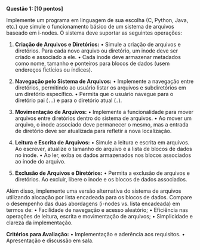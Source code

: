 **Questão 1: \[10 pontos]**

Implemente um programa em linguagem de sua escolha (C, Python, Java, etc.) que simule o funcionamento básico de um sistema de arquivos baseado em i-nodes. O sistema deve suportar as seguintes operações:

1. **Criação de Arquivos e Diretórios:**
   • Simule a criação de arquivos e diretórios. Para cada novo arquivo ou diretório, um inode deve ser criado e associado a ele.
   • Cada inode deve armazenar metadados como nome, tamanho e ponteiros para blocos de dados (usem endereços fictícios ou índices).

2. **Navegação pelo Sistema de Arquivos:**
   • Implemente a navegação entre diretórios, permitindo ao usuário listar os arquivos e subdiretórios em um diretório específico.
   • Permita que o usuário navegue para o diretório pai (`..`) e para o diretório atual (`.`).

3. **Movimentação de Arquivos:**
   • Implemente a funcionalidade para mover arquivos entre diretórios dentro do sistema de arquivos.
   • Ao mover um arquivo, o inode associado deve permanecer o mesmo, mas a entrada de diretório deve ser atualizada para refletir a nova localização.

4. **Leitura e Escrita de Arquivos:**
   • Simule a leitura e escrita em arquivos. Ao escrever, atualize o tamanho do arquivo e a lista de blocos de dados no inode.
   • Ao ler, exiba os dados armazenados nos blocos associados ao inode do arquivo.

5. **Exclusão de Arquivos e Diretórios:**
   • Permita a exclusão de arquivos e diretórios. Ao excluir, libere o inode e os blocos de dados associados.

Além disso, implemente uma versão alternativa do sistema de arquivos utilizando alocação por lista encadeada para os blocos de dados. Compare o desempenho das duas abordagens (i-nodes vs. lista encadeada) em termos de:
• Facilidade de navegação e acesso aleatório;
• Eficiência nas operações de leitura, escrita e movimentação de arquivos;
• Simplicidade e clareza da implementação.

**Critérios para Avaliação:**
• Implementação e aderência aos requisitos.
• Apresentação e discussão em sala.
